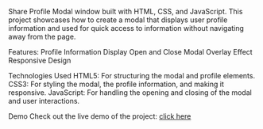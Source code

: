  Share Profile Modal window built with HTML, CSS, and JavaScript. This project showcases how to create a modal that displays user profile information and used for quick access to information without navigating away from the page.
 
 
 
 Features: 
       Profile Information Display
       Open and Close Modal
       Overlay Effect
       Responsive Design


       
Technologies Used
 HTML5: For structuring the modal and profile elements.
 CSS3: For styling the modal, the profile information, and making it responsive.
 JavaScript: For handling the opening and closing of the modal and user interactions.

Demo
Check out the live demo of the project:
[click here](https://modalbyrose.netlify.app/)

